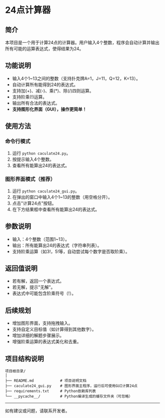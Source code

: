 # 24点计算器

## 简介

本项目是一个用于计算24点的计算器。用户输入4个整数，程序会自动计算并输出所有可能的运算表达式，使得结果为24。

## 功能说明

- 输入4个1~13之间的整数（支持扑克牌A=1，J=11，Q=12，K=13）。
- 自动计算所有能得到24的表达式。
- 支持加(+)、减(-)、乘(*)、除(/)四则运算。
- 支持阶乘(!)运算。
- 输出所有合法的表达式。
- **支持图形化界面（GUI），操作更简单！**

## 使用方法

### 命令行模式

1. 运行 `python caculate24.py`。
2. 按提示输入4个整数。
3. 查看所有能算出24的表达式。

### 图形界面模式（推荐）

1. 运行 `python caculate24_gui.py`。
2. 在弹出的窗口中输入4个1~13的整数（用空格分开）。
3. 点击"计算24点"按钮。
4. 在下方结果框中查看所有能算出24的表达式。

## 参数说明

- 输入：4个整数（范围1~13）。
- 输出：所有能算出24的表达式（字符串列表）。
- 支持阶乘运算（如3!，5!等，自动尝试每个数字是否取阶乘）。

## 返回值说明

- 若有解，返回一个表达式。
- 若无解，提示"无解"。
- 表达式中可能包含阶乘符号（!）。

## 后续规划

- 增加图形界面，支持拖拽输入。
- 支持自定义目标值（如计算得到其他数字）。
- 增加详细的解题步骤展示。
- 增强阶乘运算的表达式美化和去重。

## 项目结构说明

```shell
项目根目录/
│
├── README.md            # 项目说明文档
├── caculate24_gui.py    # 图形界面主程序，运行后可使用GUI计算24点
├── requirements.txt     # Python依赖库列表
└── __pycache__/         # Python编译生成的缓存文件夹（可忽略）
```

---
如有建议或问题，请联系开发者。
